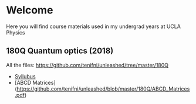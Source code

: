 # Welcome
Here you will find course materials used in my undergrad years at UCLA Physics
## 180Q Quantum optics (2018)
All the files: https://github.com/tenifni/unleashed/tree/master/180Q

- [Syllubus](https://github.com/tenifni/unleashed/blob/master/180Q/180Q_Syllabus.pdf)
- [ABCD Matrices] (https://github.com/tenifni/unleashed/blob/master/180Q/ABCD_Matrices.pdf)


